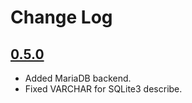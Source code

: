 # Change Log

## [0.5.0]

- Added MariaDB backend.
- Fixed VARCHAR for SQLite3 describe.

[0.5.0]: https://github.com/paurkedal/ocaml-caqti/compare/v0.4.0...v0.5.0
